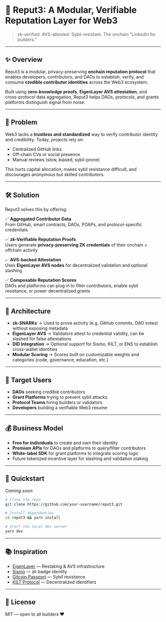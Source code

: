 # 🧠 Reput3: A Modular, Verifiable Reputation Layer for Web3

> zk-verified. AVS-attested. Sybil-resistant. The onchain “LinkedIn for builders.”

---

## ✨ Overview

Reput3 is a modular, privacy-preserving **onchain reputation protocol** that enables developers, contributors, and DAOs to establish, verify, and consume **credible contributor identities** across the Web3 ecosystem.

Built using **zero-knowledge proofs**, **EigenLayer AVS attestation**, and cross-protocol data aggregation, Reput3 helps DAOs, protocols, and grants platforms distinguish signal from noise.

---

## 🎯 Problem

Web3 lacks a **trustless and standardized** way to verify contributor identity and credibility. Today, projects rely on:

- Centralized GitHub links
- Off-chain CVs or social presence
- Manual reviews (slow, biased, sybil-prone)

This hurts capital allocation, makes sybil resistance difficult, and discourages anonymous but skilled contributors.

---

## 🛠️ Solution

Reput3 solves this by offering:

✅ **Aggregated Contributor Data**  
From GitHub, smart contracts, DAOs, POAPs, and protocol-specific credentials

✅ **zk-Verifiable Reputation Proofs**  
Users generate **privacy-preserving ZK credentials** of their onchain + offchain activity

✅ **AVS-backed Attestation**  
Uses **EigenLayer AVS nodes** for decentralized validation and optional slashing

✅ **Composable Reputation Scores**  
DAOs and platforms can plug in to filter contributors, enable sybil resistance, or power decentralized grants

---

## 🧱 Architecture

- **zk-SNARKs** → Used to prove activity (e.g. GitHub commits, DAO votes) without exposing metadata
- **EigenLayer AVS** → Validators attest to credential validity, can be slashed for false attestations
- **DID Integration** → Optional support for Sismo, KILT, or ENS to establish cross-wallet identities
- **Modular Scoring** → Scores built on customizable weights and categories (code, governance, education, etc.)

---

## 👤 Target Users

- **DAOs** seeking credible contributors
- **Grant Platforms** trying to prevent sybil attacks
- **Protocol Teams** hiring builders or validators
- **Developers** building a verifiable Web3 resume

---

## 💰 Business Model

- **Free for individuals** to create and own their identity
- **Premium APIs** for DAOs and platforms to query/filter contributors
- **White-label SDK** for grant platforms to integrate scoring logic
- Future tokenized incentive layer for slashing and validation staking

---

## 🚀 Quickstart

_Coming soon:_

```bash
# Clone the repo
git clone https://github.com/your-username/reput3.git

# Install dependencies
cd reput3 && yarn install

# Start the local dev server
yarn dev
````

---

## 📚 Inspiration

* [EigenLayer](https://www.eigenlayer.xyz/) — Restaking & AVS infrastructure
* [Sismo](https://www.sismo.io/) — zk badge identity
* [Gitcoin Passport](https://passport.gitcoin.co/) — Sybil resistance
* [KILT Protocol](https://www.kilt.io/) — Decentralized identifiers

---

## 📄 License

MIT — open to all builders ❤️

